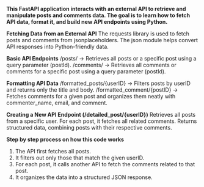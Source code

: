 **This FastAPI application interacts with an external API to retrieve and manipulate posts and comments data. 
The goal is to learn how to fetch API data, format it, and build new API endpoints using Python.**

**Fetching Data from an External API**
The requests library is used to fetch posts and comments from jsonplaceholders.
The json module helps convert API responses into Python-friendly data.

**Basic API Endpoints**
/posts/ → Retrieves all posts or a specific post using a query parameter (postId).
/comments/ → Retrieves all comments or comments for a specific post using a query parameter (postId).

**Formatting API Data**
/formatted_posts/{userID} → Filters posts by userID and returns only the title and body.
/formatted_comment/{postID} → Fetches comments for a given post and organizes them neatly with commenter_name, email, and comment.

**Creating a New API Endpoint (/detailed_post/{userID})**
Retrieves all posts from a specific user.
For each post, it fetches all related comments.
Returns structured data, combining posts with their respective comments.

**Step by step process on how this code works**

1. The API first fetches all posts.
2. It filters out only those that match the given userID.
3. For each post, it calls another API to fetch the comments related to that post.
4. It organizes the data into a structured JSON response.
